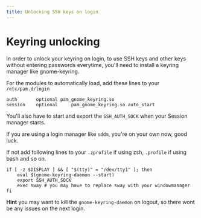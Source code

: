 ```yaml
---
title: Unlocking SSH keys on login
---
```

# Keyring unlocking

In order to unlock your keyring on login, to use SSH keys and other keys without entering passwords everytime, you'll need to install a keyring manager like gnome-keyring.

For the modules to automatically load, add these lines to your `/etc/pam.d/login`
```
auth       optional	pam_gnome_keyring.so
session    optional     pam_gnome_keyring.so auto_start
```

You'll also have to start and export the `SSH_AUTH_SOCK` when your Session manager starts.

If you are using a login manager like `sddm`, you're on your own now, good luck.

If not add following lines to your `.zprofile` if using zsh, `.profile` if using bash and so on.
```
if [ -z $DISPLAY ] && [ "$(tty)" = "/dev/tty1" ]; then
	eval $(gnome-keyring-daemon --start)
	export SSH_AUTH_SOCK
	exec sway # you may have to replace sway with your windowmanager
fi
```
**Hint** you may want to kill the `gnome-keyring-daemon` on logout, so there wont be any issues on the next login.